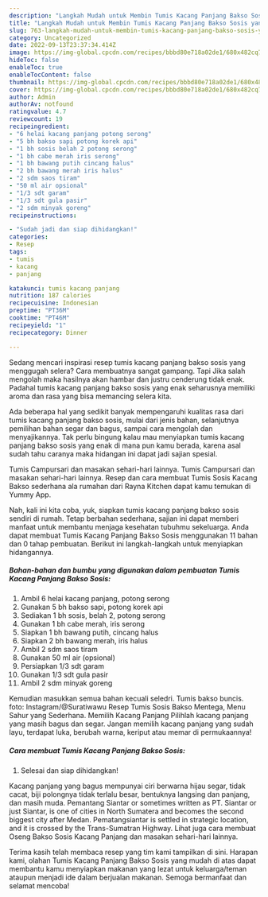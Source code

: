```yaml
---
description: "Langkah Mudah untuk Membin Tumis Kacang Panjang Bakso Sosis yang Enak Banget"
title: "Langkah Mudah untuk Membin Tumis Kacang Panjang Bakso Sosis yang Enak Banget"
slug: 763-langkah-mudah-untuk-membin-tumis-kacang-panjang-bakso-sosis-yang-enak-banget
category: Uncategorized
date: 2022-09-13T23:37:34.414Z
image: https://img-global.cpcdn.com/recipes/bbbd80e718a02de1/680x482cq70/tumis-kacang-panjang-bakso-sosis-foto-resep-utama.jpg
hideToc: false
enableToc: true
enableTocContent: false
thumbnail: https://img-global.cpcdn.com/recipes/bbbd80e718a02de1/680x482cq70/tumis-kacang-panjang-bakso-sosis-foto-resep-utama.jpg
cover: https://img-global.cpcdn.com/recipes/bbbd80e718a02de1/680x482cq70/tumis-kacang-panjang-bakso-sosis-foto-resep-utama.jpg
author: Admin
authorAv: notfound
ratingvalue: 4.7
reviewcount: 19
recipeingredient:
- "6 helai kacang panjang potong serong"
- "5 bh bakso sapi potong korek api"
- "1 bh sosis belah 2 potong serong"
- "1 bh cabe merah iris serong"
- "1 bh bawang putih cincang halus"
- "2 bh bawang merah iris halus"
- "2 sdm saos tiram"
- "50 ml air opsional"
- "1/3 sdt garam"
- "1/3 sdt gula pasir"
- "2 sdm minyak goreng"
recipeinstructions:

- "Sudah jadi dan siap dihidangkan!"
categories:
- Resep
tags:
- tumis
- kacang
- panjang

katakunci: tumis kacang panjang 
nutrition: 187 calories
recipecuisine: Indonesian
preptime: "PT36M"
cooktime: "PT46M"
recipeyield: "1"
recipecategory: Dinner

---
```



Sedang mencari inspirasi resep tumis kacang panjang bakso sosis yang menggugah selera? Cara membuatnya sangat gampang. Tapi Jika salah mengolah maka hasilnya akan hambar dan justru cenderung tidak enak. Padahal tumis kacang panjang bakso sosis yang enak seharusnya memiliki aroma dan rasa yang bisa memancing selera kita.


Ada beberapa hal yang sedikit banyak mempengaruhi kualitas rasa dari tumis kacang panjang bakso sosis, mulai dari jenis bahan, selanjutnya pemilihan bahan segar dan bagus, sampai cara mengolah dan menyajikannya. Tak perlu bingung kalau mau menyiapkan tumis kacang panjang bakso sosis yang enak di mana pun kamu berada, karena asal sudah tahu caranya maka hidangan ini dapat jadi sajian spesial.

Tumis Campursari dan masakan sehari-hari lainnya. Tumis Campursari dan masakan sehari-hari lainnya. Resep dan cara membuat Tumis Sosis Kacang Bakso sederhana ala rumahan dari Rayna Kitchen dapat kamu temukan di Yummy App.


Nah, kali ini kita coba, yuk, siapkan tumis kacang panjang bakso sosis sendiri di rumah. Tetap berbahan sederhana, sajian ini dapat memberi manfaat untuk membantu menjaga kesehatan tubuhmu sekeluarga. Anda dapat membuat Tumis Kacang Panjang Bakso Sosis menggunakan 11 bahan dan 0 tahap pembuatan. Berikut ini langkah-langkah untuk menyiapkan hidangannya.

<!--inarticleads1-->

##### Bahan-bahan dan bumbu yang digunakan dalam pembuatan Tumis Kacang Panjang Bakso Sosis:

1. Ambil 6 helai kacang panjang, potong serong
1. Gunakan 5 bh bakso sapi, potong korek api
1. Sediakan 1 bh sosis, belah 2, potong serong
1. Gunakan 1 bh cabe merah, iris serong
1. Siapkan 1 bh bawang putih, cincang halus
1. Siapkan 2 bh bawang merah, iris halus
1. Ambil 2 sdm saos tiram
1. Gunakan 50 ml air (opsional)
1. Persiapkan 1/3 sdt garam
1. Gunakan 1/3 sdt gula pasir
1. Ambil 2 sdm minyak goreng


Kemudian masukkan semua bahan kecuali seledri. Tumis bakso buncis. foto: Instagram/@Suratiwawu Resep Tumis Sosis Bakso Mentega, Menu Sahur yang Sederhana. Memilih Kacang Panjang Pilihlah kacang panjang yang masih bagus dan segar. Jangan memilih kacang panjang yang sudah layu, terdapat luka, berubah warna, keriput atau memar di permukaannya! 

<!--inarticleads2-->

##### Cara membuat Tumis Kacang Panjang Bakso Sosis:


1. Selesai dan siap dihidangkan!

Kacang panjang yang bagus mempunyai ciri berwarna hijau segar, tidak cacat, biji polongnya tidak terlalu besar, bentuknya langsing dan panjang, dan masih muda. Pemantang Siantar or sometimes written as PT. Siantar or just Siantar, is one of cities in North Sumatera and becomes the second biggest city after Medan. Pematangsiantar is settled in strategic location, and it is crossed by the Trans-Sumatran Highway. Lihat juga cara membuat Oseng Bakso Sosis Kacang Panjang dan masakan sehari-hari lainnya. 

Terima kasih telah membaca resep yang tim kami tampilkan di sini. Harapan kami, olahan Tumis Kacang Panjang Bakso Sosis yang mudah di atas dapat membantu kamu menyiapkan makanan yang lezat untuk keluarga/teman ataupun menjadi ide dalam berjualan makanan. Semoga bermanfaat dan selamat mencoba!
